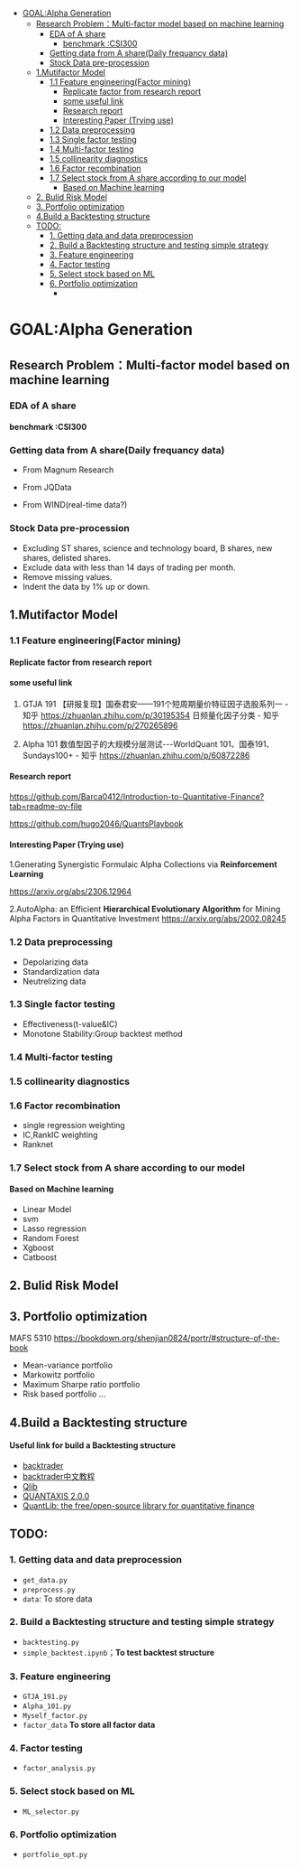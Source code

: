 <!-- @import "[TOC]" {cmd="toc" depthFrom=1 depthTo=6 orderedList=false} -->

<!-- code_chunk_output -->

- [GOAL:Alpha Generation](#goalalpha-generation)
  - [Research Problem：Multi-factor model based on machine learning](#research-problemmulti-factor-model-based-on-machine-learning)
    - [EDA of A share](#eda-of-a-share)
      - [benchmark :CSI300](#benchmark-csi300)
    - [Getting data from A share(Daily frequancy data)](#getting-data-from-a-sharedaily-frequancy-data)
    - [Stock Data pre-procession](#stock-data-pre-procession)
  - [1.Mutifactor Model](#1mutifactor-model)
    - [1.1  Feature engineering(Factor mining)](#11--feature-engineeringfactor-mining)
      - [Replicate factor from research report](#replicate-factor-from-research-report)
      - [some useful link](#some-useful-link)
      - [Research report](#research-report)
      - [Interesting Paper (Trying use)](#interesting-paper-trying-use)
    - [1.2 Data preprocessing](#12-data-preprocessing)
    - [1.3 Single factor testing](#13-single-factor-testing)
    - [1.4  Multi-factor testing](#14--multi-factor-testing)
    - [1.5  collinearity diagnostics](#15--collinearity-diagnostics)
    - [1.6 Factor recombination](#16-factor-recombination)
    - [1.7 Select stock from A share according to our model](#17-select-stock-from-a-share-according-to-our-model)
      - [Based on Machine learning](#based-on-machine-learning)
  - [2. Bulid Risk Model](#2-bulid-risk-model)
  - [3. Portfolio optimization](#3-portfolio-optimization)
  - [4.Build a Backtesting structure](#4build-a-backtesting-structure)
  - [TODO:](#todo)
    - [1. Getting data and data preprocession](#1-getting-data-and-data-preprocession)
    - [2. Build a Backtesting structure and testing simple strategy](#2-build-a-backtesting-structure-and-testing-simple-strategy)
    - [3. Feature engineering](#3-feature-engineering)
    - [4. Factor testing](#4-factor-testing)
    - [5. Select stock based on ML](#5-select-stock-based-on-ml)
    - [6. Portfolio optimization](#6-portfolio-optimization)
      - [](#)

<!-- /code_chunk_output -->


# GOAL:Alpha Generation
## Research Problem：Multi-factor model based on machine learning

### EDA of A share
#### benchmark :CSI300

### Getting data from A share(Daily frequancy data)
* From Magnum Research


* From JQData
* From WIND(real-time data?)

### Stock Data pre-procession
* Excluding ST shares, science and technology board, B shares, new shares, delisted shares.
* Exclude data with less than 14 days of trading per month.
* Remove missing values.
* Indent the data by 1% up or down.
## 1.Mutifactor Model
 


### 1.1  Feature engineering(Factor mining) 
#### Replicate factor from research report
#### some useful link
1. GTJA 191
【研报复现】国泰君安——191个短周期量价特征因子选股系列一 - 知乎  https://zhuanlan.zhihu.com/p/30195354
日频量化因子分类 - 知乎  https://zhuanlan.zhihu.com/p/270265896

2. Alpha 101
数值型因子的大规模分层测试---WorldQuant 101、国泰191、Sundays100+ - 知乎  https://zhuanlan.zhihu.com/p/60872286

#### Research report
https://github.com/Barca0412/Introduction-to-Quantitative-Finance?tab=readme-ov-file

https://github.com/hugo2046/QuantsPlaybook

#### Interesting Paper (Trying use)
1.Generating Synergistic Formulaic Alpha Collections via **Reinforcement Learning**

https://arxiv.org/abs/2306.12964


2.AutoAlpha: an Efficient **Hierarchical Evolutionary Algorithm** for Mining Alpha Factors in Quantitative Investment
https://arxiv.org/abs/2002.08245

### 1.2 Data preprocessing
* Depolarizing data
* Standardization data
* Neutrelizing data
### 1.3 Single factor testing
* Effectiveness(t-value&IC)
* Monotone Stability:Group backtest method

### 1.4  Multi-factor testing

### 1.5  collinearity diagnostics
### 1.6 Factor recombination
* single regression weighting
* IC,RankIC weighting
* Ranknet

### 1.7 Select stock from A share according to our model
#### Based on Machine learning
* Linear Model
* svm
* Lasso regression
* Random Forest
* Xgboost
* Catboost

## 2. Bulid Risk Model

## 3. Portfolio optimization
MAFS 5310 https://bookdown.org/shenjian0824/portr/#structure-of-the-book
* Mean-variance portfolio
* Markowitz portfolio
* Maximum Sharpe ratio portfolio
* Risk based portfolio
...


## 4.Build a Backtesting structure

 #### Useful link for build a Backtesting  structure
- [backtrader](https://github.com/mementum/backtrader)
- [backtrader中文教程](https://github.com/jrothschild33/learn_backtrader)
- [Qlib](https://github.com/microsoft/qlib)
- [QUANTAXIS 2.0.0](https://github.com/yutiansut/QUANTAXIS)
- [QuantLib: the free/open-source library for quantitative finance](https://github.com/lballabio/QuantLib)



## TODO:
### 1. Getting data and data preprocession
* `get_data.py`
* `preprocess.py`
* `data`: To store data

### 2. Build a Backtesting structure and testing simple strategy
* `backtesting.py`
* `simple_backtest.ipynb`；**To test backtest structure**

### 3. Feature engineering
* `GTJA_191.py`
* `Alpha_101.py`
* `Myself_factor.py`
* `factor_data` **To store all factor data**

### 4. Factor testing
* `factor_analysis.py`

### 5. Select stock based on ML
* `ML_selector.py`
### 6. Portfolio optimization
* `portfolio_opt.py`



#### 